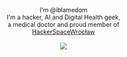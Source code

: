 
 

<link rel="stylesheet" href="../css/social-circles.min.css">

<p align="center">
    I'm @iblamedom<br>
I'm a hacker, AI and Digital Health geek,<br> a medical doctor and proud member of <br> 
<a href="https://github.com/HackerspaceWroclaw">HackerSpaceWrocław</a><br>

  <br>

  <img src="https://media.tenor.com/images/d38d75a07054e022efd737caee1c502c/tenor.gif">
</p>

<p align="center">
 <a class="icon-twitter social-button color" href="http://twitter.com/iblamedom"></a>  
   
  </p>
  




